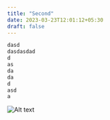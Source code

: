 ```yaml
---
title: "Second"
date: 2023-03-23T12:01:12+05:30
draft: false
---
```


```go
dasd
dasdasdad
d
as
da
da
d
asd
a
```

![Alt text](https://octodex.github.com/images/stormtroopocat.jpg "The Stormtroopocat")